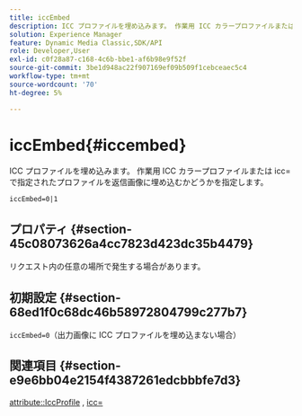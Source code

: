 ```yaml
---
title: iccEmbed
description: ICC プロファイルを埋め込みます。 作業用 ICC カラープロファイルまたは icc=で指定されたプロファイルを返信画像に埋め込むかどうかを指定します。
solution: Experience Manager
feature: Dynamic Media Classic,SDK/API
role: Developer,User
exl-id: c0f28a87-c168-4c6b-bbe1-af6b98e9f52f
source-git-commit: 3be1d948ac22f907169ef09b509f1cebceaec5c4
workflow-type: tm+mt
source-wordcount: '70'
ht-degree: 5%

---
```


# iccEmbed{#iccembed}

ICC プロファイルを埋め込みます。 作業用 ICC カラープロファイルまたは icc=で指定されたプロファイルを返信画像に埋め込むかどうかを指定します。

`iccEmbed=0|1`

## プロパティ {#section-45c08073626a4cc7823d423dc35b4479}

リクエスト内の任意の場所で発生する場合があります。

## 初期設定 {#section-68ed1f0c68dc46b58972804799c277b7}

`iccEmbed=0`（出力画像に ICC プロファイルを埋め込まない場合）

## 関連項目 {#section-e9e6bb04e2154f4387261edcbbbfe7d3}

[attribute::IccProfile](../../../../../ir-api/material-cat/image-rendering-api-ref/c-ir-material-catalog/c-ir-attributes-reference/r-ir-iccprofilegray.md#reference-712f1d0dcca748df9aaf495681bb39e6) , [icc=](../../../../../ir-api/http-protocol/image-rendering-api-ref/c-ir-http-protocol-ref/c-ir-http-protocol-command-reference/r-ir-icc.md#reference-86a2fff3cef24982ad2063d977a16e06)
